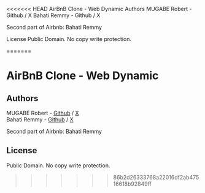 <<<<<<< HEAD
AirBnB Clone - Web Dynamic
Authors
MUGABE Robert - Github / X
Bahati Remmy - Github / X

Second part of Airbnb: Bahati Remmy

License
Public Domain. No copy write protection.











































































































































=======
# AirBnB Clone - Web Dynamic

## Authors
MUGABE Robert - [Github](https://github.com/mugabe-rob) / [X](https://twitter.com/mugaberobertson)  
Bahati Remmy - [Github](https://github.com/BaRemy) / [X](https://twitter.com/@bahati_remmy)

Second part of Airbnb: Bahati Remmy

## License
Public Domain. No copy write protection. 
>>>>>>> 86b2d26333768a22016df2ab47516618b92849ff
